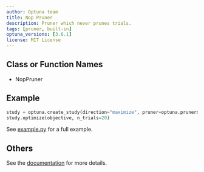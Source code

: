 ```yaml
---
author: Optuna team
title: Nop Pruner
description: Pruner which never prunes trials.
tags: [pruner, built-in]
optuna_versions: [3.6.1]
license: MIT License
---
```


## Class or Function Names

- NopPruner

## Example

```python
study = optuna.create_study(direction="maximize", pruner=optuna.pruners.NopPruner())
study.optimize(objective, n_trials=20)
```

See [example.py](https://github.com/optuna/optunahub-registry/blob/main/package/pruners/nop/example.py) for a full example.

## Others

See the [documentation](https://optuna.readthedocs.io/en/stable/reference/generated/optuna.pruners.NopPruner.html) for more details.
